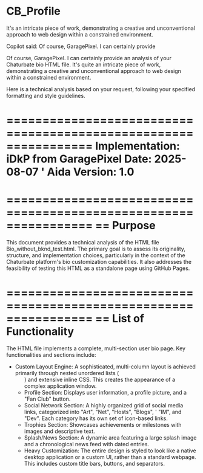 # CB_Profile

It's an intricate piece of work, demonstrating a creative and unconventional approach to web design within a constrained environment.

Copilot said: Of course, GaragePixel. I can certainly provide

Of course, GaragePixel. I can certainly provide an analysis of your Chaturbate bio HTML file. It's quite an intricate piece of work, demonstrating a creative and unconventional approach to web design within a constrained environment.

Here is a technical analysis based on your request, following your specified formatting and style guidelines.

================================================================ 
Implementation: iDkP from GaragePixel 
Date: 2025-08-07 ' Aida Version: 1.0 
================================================================

================================================================ 
== Purpose 
================================================================ 
This document provides a technical analysis of the HTML file Bio_without_bknd_test.html. The primary goal is to assess its originality, structure, and implementation choices, particularly in the context of the Chaturbate platform's bio customization capabilities. It also addresses the feasibility of testing this HTML as a standalone page using GitHub Pages.

================================================================ 
== List of Functionality 
================================================================ 

The HTML file implements a complete, multi-section user bio page.
Key functionalities and sections include: 
- Custom Layout Engine: A sophisticated, multi-column layout is achieved primarily through nested unordered lists (<ul>) and extensive inline CSS. This creates the appearance of a complex application window.
- Profile Section: Displays user information, a profile picture, and a "Fan Club" button.
- Social Network Section: A highly organized grid of social media links, categorized into "Art", "Net", "Hosts", "Blogs", ' "IM", and "Dev". Each category has its own set of icon-based links.
- Trophies Section: Showcases achievements or milestones with images and descriptive text.
- Splash/News Section: A dynamic area featuring a large splash image and a chronological news feed with dated entries.
- Heavy Customization: The entire design is styled to look like a native desktop application or a custom UI, rather than a standard webpage. This includes custom title bars, buttons, and separators.
